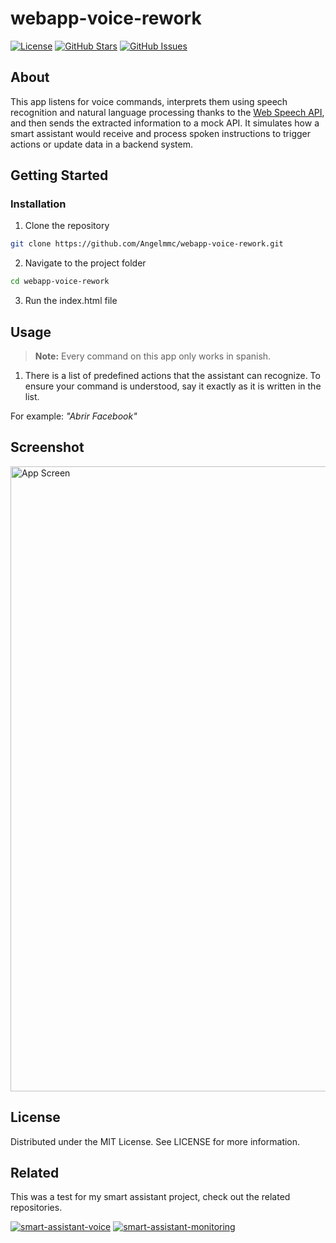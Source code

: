 # webapp-voice-rework

[![License](https://img.shields.io/badge/license-MIT-blue.svg)](LICENSE)
[![GitHub Stars](https://img.shields.io/github/stars/Angelmmc/webapp-voice-rework.svg)](https://github.com/Angelmmc/webapp-voice-rework/stargazers)
[![GitHub Issues](https://img.shields.io/github/issues/Angelmmc/webapp-voice-rework.svg)](https://github.com/Angelmmc/webapp-voice-rework/issues)

## About 
This app listens for voice commands, interprets them using speech recognition and natural language processing thanks to the [Web Speech API](https://developer.mozilla.org/en-US/docs/Web/API/Web_Speech_API/Using_the_Web_Speech_API), and then sends the extracted information to a mock API. It simulates how a smart assistant would receive and process spoken instructions to trigger actions or update data in a backend system.

##  Getting Started

###  Installation

1. Clone the repository
```bash
git clone https://github.com/Angelmmc/webapp-voice-rework.git
```
2. Navigate to the project folder
```bash
cd webapp-voice-rework
```
3. Run the index.html file
   
## Usage

> **Note:** Every command on this app only works in spanish.

1.  There is a list of predefined actions that the assistant can recognize. To ensure your command is understood, say it exactly as it is written in the list.

For example: *"Abrir Facebook"*

## Screenshot

<img src="https://github.com/Angelmmc/webapp-voice-rework/blob/main/assets/img/main_page_monitoring.png" alt="App Screen" width="1000"/>

## License
Distributed under the MIT License. See LICENSE for more information.

## Related

This was a test for my smart assistant project, check out the related repositories.

[![smart-assistant-voice](https://img.shields.io/badge/smart_assistant-voice-e48b01?logo=github)](https://github.com/Angelmmc/smart-assistant-voice)
[![smart-assistant-monitoring](https://img.shields.io/badge/smart_assistant-monitoring-f55288?logo=github)](https://github.com/Angelmmc/smart-assistant-monitoring)


